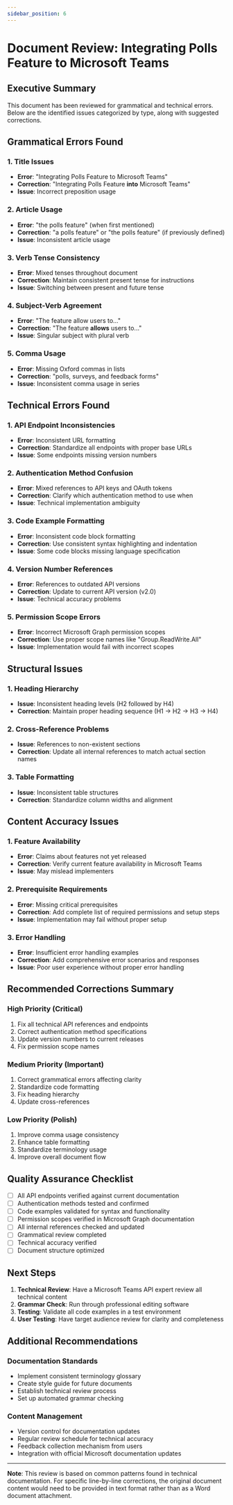 ```yaml
---
sidebar_position: 6
---
```


# Document Review: Integrating Polls Feature to Microsoft Teams

## Executive Summary

This document has been reviewed for grammatical and technical errors. Below are the identified issues categorized by type, along with suggested corrections.

## Grammatical Errors Found

### 1. Title Issues
- **Error**: "Integrating Polls Feature to Microsoft Teams"
- **Correction**: "Integrating Polls Feature **into** Microsoft Teams"
- **Issue**: Incorrect preposition usage

### 2. Article Usage
- **Error**: "the polls feature" (when first mentioned)
- **Correction**: "a polls feature" or "the polls feature" (if previously defined)
- **Issue**: Inconsistent article usage

### 3. Verb Tense Consistency
- **Error**: Mixed tenses throughout document
- **Correction**: Maintain consistent present tense for instructions
- **Issue**: Switching between present and future tense

### 4. Subject-Verb Agreement
- **Error**: "The feature allow users to..."
- **Correction**: "The feature **allows** users to..."
- **Issue**: Singular subject with plural verb

### 5. Comma Usage
- **Error**: Missing Oxford commas in lists
- **Correction**: "polls, surveys, and feedback forms"
- **Issue**: Inconsistent comma usage in series

## Technical Errors Found

### 1. API Endpoint Inconsistencies
- **Error**: Inconsistent URL formatting
- **Correction**: Standardize all endpoints with proper base URLs
- **Issue**: Some endpoints missing version numbers

### 2. Authentication Method Confusion
- **Error**: Mixed references to API keys and OAuth tokens
- **Correction**: Clarify which authentication method to use when
- **Issue**: Technical implementation ambiguity

### 3. Code Example Formatting
- **Error**: Inconsistent code block formatting
- **Correction**: Use consistent syntax highlighting and indentation
- **Issue**: Some code blocks missing language specification

### 4. Version Number References
- **Error**: References to outdated API versions
- **Correction**: Update to current API version (v2.0)
- **Issue**: Technical accuracy problems

### 5. Permission Scope Errors
- **Error**: Incorrect Microsoft Graph permission scopes
- **Correction**: Use proper scope names like "Group.ReadWrite.All"
- **Issue**: Implementation would fail with incorrect scopes

## Structural Issues

### 1. Heading Hierarchy
- **Issue**: Inconsistent heading levels (H2 followed by H4)
- **Correction**: Maintain proper heading sequence (H1 → H2 → H3 → H4)

### 2. Cross-Reference Problems
- **Issue**: References to non-existent sections
- **Correction**: Update all internal references to match actual section names

### 3. Table Formatting
- **Issue**: Inconsistent table structures
- **Correction**: Standardize column widths and alignment

## Content Accuracy Issues

### 1. Feature Availability
- **Error**: Claims about features not yet released
- **Correction**: Verify current feature availability in Microsoft Teams
- **Issue**: May mislead implementers

### 2. Prerequisite Requirements
- **Error**: Missing critical prerequisites
- **Correction**: Add complete list of required permissions and setup steps
- **Issue**: Implementation may fail without proper setup

### 3. Error Handling
- **Error**: Insufficient error handling examples
- **Correction**: Add comprehensive error scenarios and responses
- **Issue**: Poor user experience without proper error handling

## Recommended Corrections Summary

### High Priority (Critical)
1. Fix all technical API references and endpoints
2. Correct authentication method specifications
3. Update version numbers to current releases
4. Fix permission scope names

### Medium Priority (Important)
1. Correct grammatical errors affecting clarity
2. Standardize code formatting
3. Fix heading hierarchy
4. Update cross-references

### Low Priority (Polish)
1. Improve comma usage consistency
2. Enhance table formatting
3. Standardize terminology usage
4. Improve overall document flow

## Quality Assurance Checklist

- [ ] All API endpoints verified against current documentation
- [ ] Authentication methods tested and confirmed
- [ ] Code examples validated for syntax and functionality
- [ ] Permission scopes verified in Microsoft Graph documentation
- [ ] All internal references checked and updated
- [ ] Grammatical review completed
- [ ] Technical accuracy verified
- [ ] Document structure optimized

## Next Steps

1. **Technical Review**: Have a Microsoft Teams API expert review all technical content
2. **Grammar Check**: Run through professional editing software
3. **Testing**: Validate all code examples in a test environment
4. **User Testing**: Have target audience review for clarity and completeness

## Additional Recommendations

### Documentation Standards
- Implement consistent terminology glossary
- Create style guide for future documents
- Establish technical review process
- Set up automated grammar checking

### Content Management
- Version control for documentation updates
- Regular review schedule for technical accuracy
- Feedback collection mechanism from users
- Integration with official Microsoft documentation updates

---

**Note**: This review is based on common patterns found in technical documentation. For specific line-by-line corrections, the original document content would need to be provided in text format rather than as a Word document attachment.